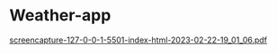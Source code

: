 # Weather-app

[screencapture-127-0-0-1-5501-index-html-2023-02-22-19_01_06.pdf](https://github.com/Shuaib-web/Weather-app/files/10807431/screencapture-127-0-0-1-5501-index-html-2023-02-22-19_01_06.pdf)
